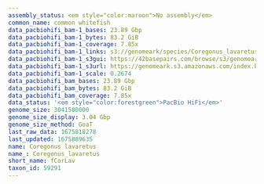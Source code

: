 ```yaml
---
assembly_status: <em style="color:maroon">No assembly</em>
common_name: common whitefish
data_pacbiohifi_bam-1_bases: 23.89 Gbp
data_pacbiohifi_bam-1_bytes: 83.2 GiB
data_pacbiohifi_bam-1_coverage: 7.85x
data_pacbiohifi_bam-1_links: s3://genomeark/species/Coregonus_lavaretus/fCorLav1/genomic_data/pacbio_hifi/<br>
data_pacbiohifi_bam-1_s3gui: https://42basepairs.com/browse/s3/genomeark/species/Coregonus_lavaretus/fCorLav1/genomic_data/pacbio_hifi/
data_pacbiohifi_bam-1_s3url: https://genomeark.s3.amazonaws.com/index.html?prefix=species/Coregonus_lavaretus/fCorLav1/genomic_data/pacbio_hifi/
data_pacbiohifi_bam-1_scale: 0.2674
data_pacbiohifi_bam_bases: 23.89 Gbp
data_pacbiohifi_bam_bytes: 83.2 GiB
data_pacbiohifi_bam_coverage: 7.85x
data_status: '<em style="color:forestgreen">PacBio HiFi</em>'
genome_size: 3041580000
genome_size_display: 3.04 Gbp
genome_size_method: GoaT
last_raw_data: 1675818278
last_updated: 1675889635
name: Coregonus lavaretus
name_: Coregonus_lavaretus
short_name: fCorLav
taxon_id: 59291
---
```

